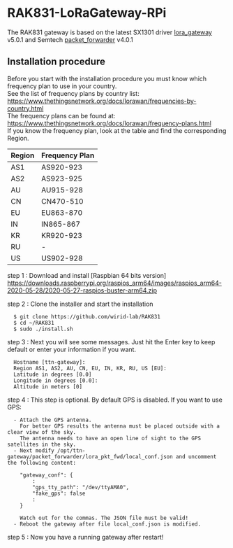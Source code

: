 # RAK831-LoRaGateway-RPi
The RAK831 gateway is based on the latest SX1301 driver [lora_gateway](https://github.com/wirid-lab/lora_gateway) v5.0.1 and Semtech [packet_forwarder](https://github.com/wirid-lab/packet_forwarder) v4.0.1  


##	Installation procedure

Before you start with the installation procedure you must know which frequency plan to use in your country.  
See the list of frequency plans by country list:  
https://www.thethingsnetwork.org/docs/lorawan/frequencies-by-country.html  
The frequency plans can be found at:  
https://www.thethingsnetwork.org/docs/lorawan/frequency-plans.html  
If you know the frequency plan, look at the table and find the corresponding Region.  

| Region | Frequency Plan |
|--------|----------------|
| AS1    | AS920-923      |
| AS2    | AS923-925      |
| AU     | AU915-928      |
| CN     | CN470-510      |
| EU     | EU863-870      |
| IN     | IN865-867      |
| KR     | KR920-923      |
| RU     | -              |
| US     | US902-928      |

step 1 : Download and install [Raspbian 64 bits version] https://downloads.raspberrypi.org/raspios_arm64/images/raspios_arm64-2020-05-28/2020-05-27-raspios-buster-arm64.zip

step 2 : Clone the installer and start the installation

      $ git clone https://github.com/wirid-lab/RAK831
      $ cd ~/RAK831
      $ sudo ./install.sh

step 3 : Next you will see some messages. Just hit the Enter key to keep default or enter your information if you want.

      Hostname [ttn-gateway]:
      Region AS1, AS2, AU, CN, EU, IN, KR, RU, US [EU]:
      Latitude in degrees [0.0]
      Longitude in degrees [0.0]:
      Altitude in meters [0]

step 4 : This step is optional. By default GPS is disabled. If you want to use GPS:

      - Attach the GPS antenna.
        For better GPS results the antenna must be placed outside with a clear view of the sky.
        The antenna needs to have an open line of sight to the GPS satellites in the sky.
      - Next modify /opt/ttn-gateway/packet_forwarder/lora_pkt_fwd/local_conf.json and uncomment the following content:

        "gateway_conf": {
            :
            "gps_tty_path": "/dev/ttyAMA0",
            "fake_gps": false
            :
        }

        Watch out for the commas. The JSON file must be valid!
      - Reboot the gateway after file local_conf.json is modified.

step 5 : Now you have a running gateway after restart!
